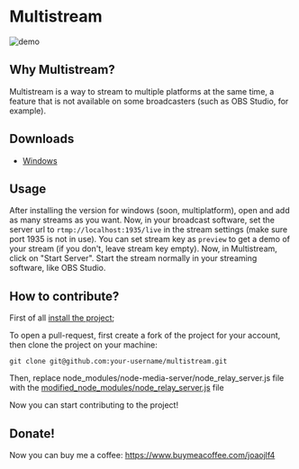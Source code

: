 ﻿# Multistream 

![demo](https://i.imgur.com/KmE6eqp.gif)

## Why Multistream?
Multistream is a way to stream to multiple platforms at the same time, a feature that is not available on some broadcasters (such as OBS Studio, for example).

## Downloads 

 - [Windows](https://github.com/joaojlf4/multistream/releases)

## Usage
After installing the version for windows (soon, multiplatform), open and add as many streams as you want. Now, in your broadcast software, set the server url to `rtmp://localhost:1935/live` in the stream settings (make sure port 1935 is not in use). You can set stream key as `preview` to get a demo of your stream (if you don't, leave stream key empty). Now, in Multistream, click on "Start Server". Start the stream normally in your streaming software, like OBS Studio.

## How to contribute?

First of all [install the project](https://github.com/joaojlf4/multistream#downloads);

To open a pull-request, first create a fork of the project for your account, then clone the project on your machine:

`git clone git@github.com:your-username/multistream.git`

Then, replace node_modules/node-media-server/node_relay_server.js file with the [modified_node_modules/node_relay_server.js](https://github.com/joaojlf4/multistream/blob/master/modified_node_modules/node_relay_server.js) file

Now you can start contributing to the project!

## Donate!
Now you can buy me a coffee: https://www.buymeacoffee.com/joaojlf4